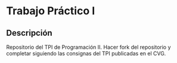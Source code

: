 # Trabajo Práctico I

## Descripción

Repositorio del TPI de Programación II. Hacer fork del repositorio y completar siguiendo las consignas del TPI publicadas en el CVG.